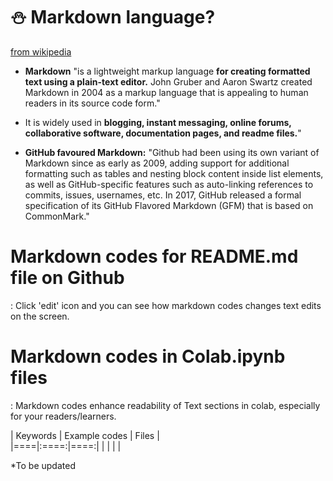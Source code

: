 # ⛄ Markdown language? 

[from wikipedia](https://en.wikipedia.org/wiki/Markdown)
- **Markdown** "is a lightweight markup language **for creating formatted text using a plain-text editor.** John Gruber and Aaron Swartz created Markdown in 2004 as a markup language that is appealing to human readers in its source code form."   
- It is widely used in **blogging, instant messaging, online forums, collaborative software, documentation pages, and readme files.**"    

- **GitHub favoured Markdown:** "Github had been using its own variant of Markdown since as early as 2009, adding support for additional formatting such as tables and nesting block content inside list elements, as well as GitHub-specific features such as auto-linking references to commits, issues, usernames, etc. In 2017, GitHub released a formal specification of its GitHub Flavored Markdown (GFM) that is based on CommonMark."  


# Markdown codes for README.md file on Github
: Click 'edit' icon and you can see how markdown codes changes text edits on the screen.


# Markdown codes in Colab.ipynb files
: Markdown codes enhance readability of Text sections in colab, especially for your readers/learners.

| Keywords | Example codes | Files |  
|====|:====:|====:|
|  |  |  |  


*To be updated


